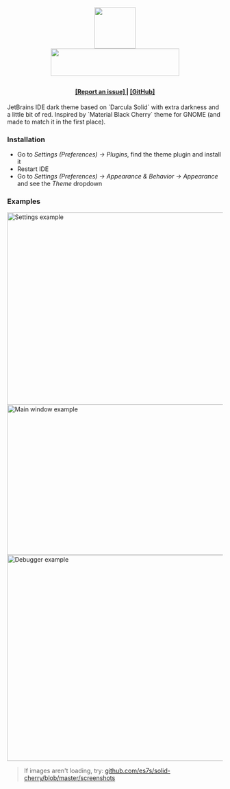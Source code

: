<h1 align="center">
<p>
  <img src="https://user-images.githubusercontent.com/50381946/223976737-dec4c902-aecc-4a29-8623-43661974f984.png" width="96" height="96"><br>
  <img src="https://user-images.githubusercontent.com/50381946/224617561-ffbb2efd-fe5b-45d0-a3ab-16758fead111.png" width="300" height="64">
</p>
<h4 align="center">
    <a href="https://github.com/es7s/solid-cherry/issues">
      [Report an issue]
    </a>
    |
    <a href="https://github.com/es7s/solid-cherry">
      [GitHub]
    </a>
</h4>
</h1>

<p>
JetBrains IDE dark theme based on `Darcula Solid` with extra darkness and a little bit of red.
Inspired by `Material Black Cherry` theme for GNOME (and made to match it in the first place).
</p>

<h3>Installation</h3>
<ul>
    <li>Go to <i>Settings (Preferences) -> Plugins</i>, find the theme plugin and install it</li>
    <li>Restart IDE</li>
    <li>Go to <i>Settings (Preferences) -> Appearance & Behavior -> Appearance</i> and see the <i>Theme</i> dropdown</li>
</ul>

<h3>Examples</h3>
<p>
    <img src="https://user-images.githubusercontent.com/50381946/223977954-00e11ef2-a58e-4ace-9662-9513c260969c.png" width="640" height="448" alt="Settings example">
    <br/>
    <img src="https://user-images.githubusercontent.com/50381946/223978518-ed97c988-52da-493a-b36b-e40f37efef33.png" width="640" height="350" alt="Main window example">
    <br/>
    <img src="https://user-images.githubusercontent.com/50381946/224454466-69bc6a43-1110-4004-972f-27903cd22042.png" width="640" height="480" alt="Debugger example">
    <br/>
</p>
<blockquote>
  If images aren't loading, try: <a href="https://github.com/es7s/solid-cherry/blob/master/screenshots/">github.com/es7s/solid-cherry/blob/master/screenshots</a>
</blockquote>
